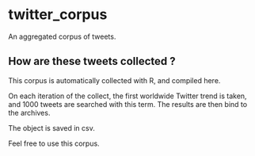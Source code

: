 # twitter_corpus

An aggregated corpus of tweets.   

## How are these tweets collected ? 

This corpus is automatically collected with R, and compiled here. 

On each iteration of the collect, the first worldwide Twitter trend is taken, and 1000 tweets are searched with this term. The results are then bind to the archives. 

The object is saved in csv. 

Feel free to use this corpus. 
